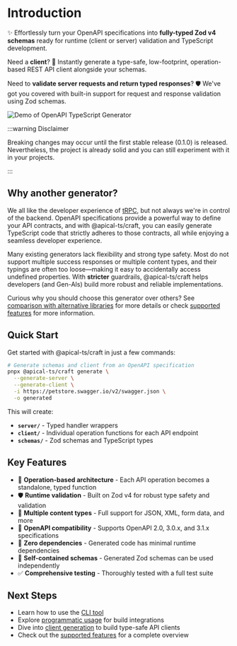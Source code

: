 # Introduction

✨ Effortlessly turn your OpenAPI specifications into **fully-typed Zod v4 schemas** ready for runtime (client or server) validation and TypeScript development.

Need a **client**? 🚀 Instantly generate a type-safe, low-footprint, operation-based REST API client alongside your schemas.

Need to **validate server requests and return typed responses**? 🛡️ We've got you covered with built-in support for request and response validation using Zod schemas.

![Demo of OpenAPI TypeScript Generator](../static/img/demo.gif)

:::warning Disclaimer

Breaking changes may occur until the first stable release (0.1.0) is released. Nevertheless, the project is already solid and you can still experiment with it in your projects.

:::

## Why another generator?

We all like the developer experience of [tRPC](https://trpc.io/), but not always we're in control of the backend. OpenAPI specifications provide a powerful way to define your API contracts, and with @apical-ts/craft, you can easily generate TypeScript code that strictly adheres to those contracts, all while enjoying a seamless developer experience.

Many existing generators lack flexibility and strong type safety. Most do not support multiple success responses or multiple content types, and their typings are often too loose—making it easy to accidentally access undefined properties. With **stricter** guardrails, @apical-ts/craft helps developers (and Gen-AIs) build more robust and reliable implementations.

Curious why you should choose this generator over others? See [comparison with alternative libraries](comparison-with-alternative-libraries) for more details or check [supported features](supported-features) for more information.

## Quick Start

Get started with @apical-ts/craft in just a few commands:

```bash
# Generate schemas and client from an OpenAPI specification
pnpx @apical-ts/craft generate \
  --generate-server \
  --generate-client \
  -i https://petstore.swagger.io/v2/swagger.json \
  -o generated
```

This will create:
- **`server/`** - Typed handler wrappers
- **`client/`** - Individual operation functions for each API endpoint  
- **`schemas/`** - Zod schemas and TypeScript types

## Key Features

- 🎯 **Operation-based architecture** - Each API operation becomes a standalone, typed function
- 🛡️ **Runtime validation** - Built on Zod v4 for robust type safety and validation
- 🔄 **Multiple content types** - Full support for JSON, XML, form data, and more
- 📝 **OpenAPI compatibility** - Supports OpenAPI 2.0, 3.0.x, and 3.1.x specifications
- 🚀 **Zero dependencies** - Generated code has minimal runtime dependencies
- 🧪 **Self-contained schemas** - Generated Zod schemas can be used independently
- ✅ **Comprehensive testing** - Thoroughly tested with a full test suite

## Next Steps

- Learn how to use the [CLI tool](cli-usage)
- Explore [programmatic usage](programmatic-usage) for build integrations
- Dive into [client generation](client-generation/define-configuration) to build type-safe API clients
- Check out the [supported features](supported-features) for a complete overview